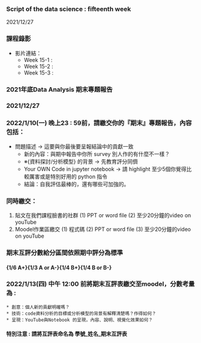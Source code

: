 ### Script of the data science : fifteenth week 
2021/12/27

### 課程錄影
* 影片連結： 
  * Week 15-1 : 
  * Week 15-2 : 
  * Week 15-3 : 

### 2021年底Data Analysis 期末專題報告
### 2021/12/27

### 2022/1/10(一) 晚上23 : 59前，請繳交你的『期末』專題報告，內容包括：
* 問題描述 → 這要與你最後要呈報結論中的貢獻一致
	* 新的內容：與期中報告中你所 survey 別人作的有什麼不一樣？
	* ※{資料探討/分析模型} 的背景 → 先教育評分同儕
	* Your OWN Code in jupyter notebook → 請 highlight 至少5個你覺得比較厲害或是特別好用的 python 指令
	* 結論：自我評估最棒的，還有哪些可加強的。

### 同時繳交：
1.	貼文在我們課程臉書的社群
(1)	PPT or word file
(2)	至少20分鐘的video on youTube
2.	Moodel作業區繳交
(1)	程式碼
(2)	PPT or word file
(3)	至少20分鐘的video on youTube

### 期末互評分數給分區間依照期中評分為標準 
#### {1/6 A+}{1/3 A or A-}{1/4 B+}{1/4 B or B-}
### 2022/1/13(四) 中午 12:00 前將期末互評表繳交至moodel，分數考量為 : 
	* 創意：個人新的貢獻明確嗎？
	* 技術：code資料分析的目標或分析模型的背景有解釋清楚嗎？作得如何？
	* 呈現：YouTube與Notebook 的呈現，內容、說明、視覺化效果如何？
#### 特別注意 : 請將互評表命名為 學號_姓名_期末互評表
